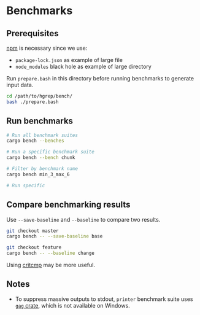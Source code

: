 Benchmarks
==========

## Prerequisites

[npm][] is necessary since we use:

- `package-lock.json` as example of large file
- `node_modules` black hole as example of large directory

Run `prepare.bash` in this directory before running benchmarks to generate input data.

```sh
cd /path/to/hgrep/bench/
bash ./prepare.bash
```

## Run benchmarks

```sh
# Run all benchmark suites
cargo bench --benches

# Run a specific benchmark suite
cargo bench --bench chunk

# Filter by benchmark name
cargo bench min_3_max_6

# Run specific 
```

## Compare benchmarking results

Use `--save-baseline` and `--baseline` to compare two results.

```sh
git checkout master
cargo bench -- --save-baseline base

git checkout feature
cargo bench -- --baseline change
```

Using [critcmp][] may be more useful.

## Notes

- To suppress massive outputs to stdout, `printer` benchmark suite uses [`gag` crate][gag], which is not available on Windows.

[critcmp]: https://github.com/BurntSushi/critcmp
[npm]: https://www.npmjs.com/
[gag]: https://docs.rs/gag/
